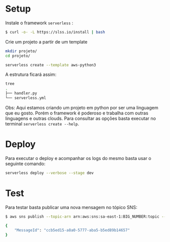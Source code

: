 # Setup

Instale o framework `serverless` :
```bash
$ curl -o- -L https://slss.io/install | bash
```

Crie um projeto a partir de um template
```bash
mkdir projeto/
cd projeto/

serverless create --template aws-python3
```

A estrutura ficará assim:
```bash
tree
.
├── handler.py
└── serverless.yml
```

Obs: Aqui estamos criando um projeto em python por ser uma linguagem que eu gosto. Porém o framework é poderoso e trabalha com outras linguagens e outras clouds. Para consultar as opções basta executar no terminal `serverless create --help`.

# Deploy

Para executar o deploy e acompanhar os logs do mesmo basta usar o seguinte comando: 
```bash
serverless deploy --verbose --stage dev
```

# Test

Para testar basta publicar uma nova mensagem no tópico SNS:
```bash
$ aws sns publish --topic-arn arn:aws:sns:sa-east-1:BIG_NUMBER:topic --message ":)" --region "sa-east-1" 

{
    "MessageId": "ccb5ed15-a8a0-5777-aba5-b5ed89b14657"
}
```
